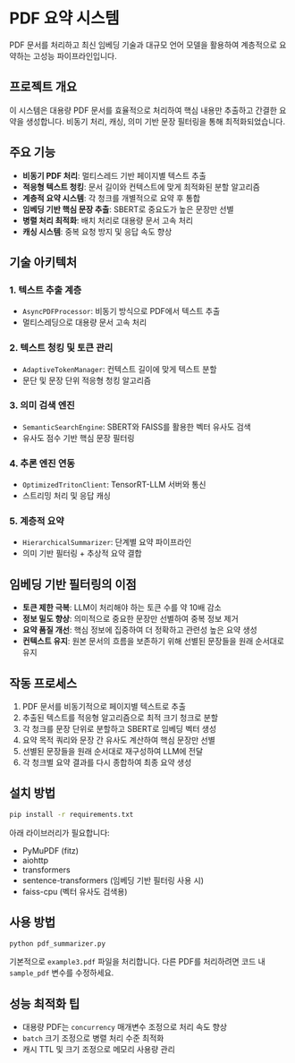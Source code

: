 # PDF 요약 시스템

PDF 문서를 처리하고 최신 임베딩 기술과 대규모 언어 모델을 활용하여 계층적으로 요약하는 고성능 파이프라인입니다.

## 프로젝트 개요

이 시스템은 대용량 PDF 문서를 효율적으로 처리하여 핵심 내용만 추출하고 간결한 요약을 생성합니다. 비동기 처리, 캐싱, 의미 기반 문장 필터링을 통해 최적화되었습니다.

## 주요 기능

- **비동기 PDF 처리**: 멀티스레드 기반 페이지별 텍스트 추출
- **적응형 텍스트 청킹**: 문서 길이와 컨텍스트에 맞게 최적화된 분할 알고리즘
- **계층적 요약 시스템**: 각 청크를 개별적으로 요약 후 통합
- **임베딩 기반 핵심 문장 추출**: SBERT로 중요도가 높은 문장만 선별
- **병렬 처리 최적화**: 배치 처리로 대용량 문서 고속 처리
- **캐싱 시스템**: 중복 요청 방지 및 응답 속도 향상

## 기술 아키텍처

### 1. 텍스트 추출 계층
- `AsyncPDFProcessor`: 비동기 방식으로 PDF에서 텍스트 추출
- 멀티스레딩으로 대용량 문서 고속 처리

### 2. 텍스트 청킹 및 토큰 관리
- `AdaptiveTokenManager`: 컨텍스트 길이에 맞게 텍스트 분할
- 문단 및 문장 단위 적응형 청킹 알고리즘

### 3. 의미 검색 엔진
- `SemanticSearchEngine`: SBERT와 FAISS를 활용한 벡터 유사도 검색
- 유사도 점수 기반 핵심 문장 필터링

### 4. 추론 엔진 연동
- `OptimizedTritonClient`: TensorRT-LLM 서버와 통신
- 스트리밍 처리 및 응답 캐싱

### 5. 계층적 요약
- `HierarchicalSummarizer`: 단계별 요약 파이프라인
- 의미 기반 필터링 + 추상적 요약 결합

## 임베딩 기반 필터링의 이점

- **토큰 제한 극복**: LLM이 처리해야 하는 토큰 수를 약 10배 감소
- **정보 밀도 향상**: 의미적으로 중요한 문장만 선별하여 중복 정보 제거
- **요약 품질 개선**: 핵심 정보에 집중하여 더 정확하고 관련성 높은 요약 생성
- **컨텍스트 유지**: 원본 문서의 흐름을 보존하기 위해 선별된 문장들을 원래 순서대로 유지

## 작동 프로세스

1. PDF 문서를 비동기적으로 페이지별 텍스트로 추출
2. 추출된 텍스트를 적응형 알고리즘으로 최적 크기 청크로 분할
3. 각 청크를 문장 단위로 분할하고 SBERT로 임베딩 벡터 생성
4. 요약 목적 쿼리와 문장 간 유사도 계산하여 핵심 문장만 선별
5. 선별된 문장들을 원래 순서대로 재구성하여 LLM에 전달
6. 각 청크별 요약 결과를 다시 종합하여 최종 요약 생성

## 설치 방법

```bash
pip install -r requirements.txt
```

아래 라이브러리가 필요합니다:
- PyMuPDF (fitz)
- aiohttp
- transformers
- sentence-transformers (임베딩 기반 필터링 사용 시)
- faiss-cpu (벡터 유사도 검색용)

## 사용 방법

```bash
python pdf_summarizer.py
```

기본적으로 `example3.pdf` 파일을 처리합니다. 다른 PDF를 처리하려면 코드 내 `sample_pdf` 변수를 수정하세요.

## 성능 최적화 팁

- 대용량 PDF는 `concurrency` 매개변수 조정으로 처리 속도 향상
- `batch` 크기 조정으로 병렬 처리 수준 최적화
- 캐시 TTL 및 크기 조정으로 메모리 사용량 관리
